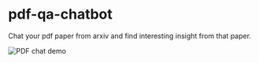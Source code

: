 # pdf-qa-chatbot

Chat your pdf paper from arxiv and find interesting insight from that paper.

![PDF chat demo](./pdf-chat.gif)